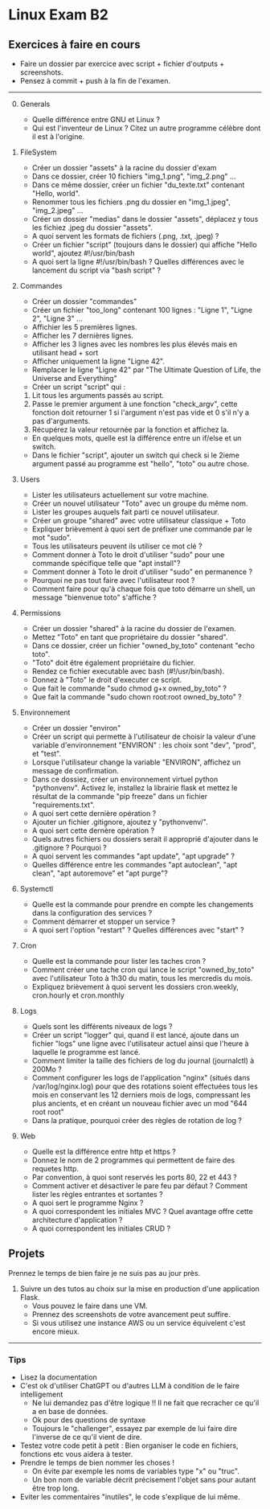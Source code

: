 # Linux Exam B2

## Exercices à faire en cours
* Faire un dossier par exercice avec script + fichier d'outputs + screenshots.
* Pensez à commit + push à la fin de l'examen.

___
0. Generals
    - Quelle différence entre GNU et Linux ?
    - Qui est l'inventeur de Linux ? Citez un autre programme célèbre dont il est à l'origine.

1. FileSystem
    - Créer un dossier "assets" à la racine du dossier d'exam
    - Dans ce dossier, créer 10 fichiers "img_1.png", "img_2.png" ...
    - Dans ce même dossier, créer un fichier "du_texte.txt" contenant "Hello, world".  
    - Renommer tous les fichiers .png du dossier en "img_1.jpeg", "img_2.jpeg" ...
    - Créer un dossier "medias" dans le dossier "assets", déplacez y tous les fichiez .jpeg du dossier "assets".
    - A quoi servent les formats de fichiers (.png, .txt, .jpeg) ?
    - Créer un fichier "script" (toujours dans le dossier) qui affiche "Hello world", ajoutez #!/usr/bin/bash 
    - A quoi sert la ligne #!/usr/bin/bash ? Quelles différences avec le lancement du script via "bash script" ?

2. Commandes
    - Créer un dossier "commandes"
    - Créer un fichier "too_long" contenant 100 lignes : "Ligne 1", "Ligne 2", "Ligne 3" ...
    - Affichier les 5 premières lignes.
    - Afficher les 7 dernières lignes.
    - Afficher les 3 lignes avec les nombres les plus élevés mais en utilisant head + sort
    - Afficher uniquement la ligne "Ligne 42".
    - Remplacer le ligne "Ligne 42" par "The Ultimate Question of Life, the Universe and Everything"
    - Créer un script "script" qui :
	1. Lit tous les arguments passés au script.
	2. Passe le premier argument à une fonction "check_argv", cette fonction doit retourner 1 si l'argument n'est pas vide et 0 s'il n'y a pas d'arguments.
	3. Récupérez la valeur retournée par la fonction et affichez la.
    - En quelques mots, quelle est la différence entre un if/else et un switch.
    - Dans le fichier "script", ajouter un switch qui check si le 2ieme argument passé au programme est "hello", "toto" ou autre chose.

3. Users
    - Lister les utilisateurs actuellement sur votre machine.
    - Créer un nouvel utilisateur "Toto" avec un groupe du même nom.
    - Lister les groupes auquels fait parti ce nouvel utilisateur.
    - Créer un groupe "shared" avec votre utilisateur classique + Toto
    - Expliquer brièvement à quoi sert de préfixer une commande par le mot "sudo".
    - Tous les utilisateurs peuvent ils utiliser ce mot clé ?
    - Comment donner à Toto le droit d'utiliser "sudo" pour une commande spécifique telle que "apt install"?
    - Comment donner à Toto le droit d'utiliser "sudo" en permanence ?
    - Pourquoi ne pas tout faire avec l'utilisateur root ?
    - Comment faire pour qu'à chaque fois que toto démarre un shell, un message "bienvenue toto" s'affiche ?

4. Permissions
    - Créer un dossier "shared" à la racine du dossier de l'examen.
    - Mettez "Toto" en tant que propriétaire du dossier "shared".
    - Dans ce dossier, créer un fichier "owned_by_toto" contenant "echo toto".
    - "Toto" doit être également propriétaire du fichier.
    - Rendez ce fichier executable avec bash (#!/usr/bin/bash).
    - Donnez à "Toto" le droit d'executer ce script.
    - Que fait le commande "sudo chmod g+x owned_by_toto" ?
    - Que fait la commande "sudo chown root:root owned_by_toto" ?

5. Environnement
    - Créer un dossier "environ"
    - Créer un script qui permette à l'utilisateur de choisir la valeur d'une variable d'environnement "ENVIRON" : les choix sont "dev", "prod", et "test".
    - Lorsque l'utilisateur change la variable "ENVIRON", affichez un message de confirmation.
    - Dans ce dossiez, créer un environnement virtuel python "pythonvenv". Activez le, installez la librairie flask et mettez le résultat de la commande "pip freeze" dans un fichier "requirements.txt".
    - A quoi sert cette dernière opération ?
    - Ajouter un fichier .gitignore, ajoutez y "pythonvenv/".
    - A quoi sert cette dernère opération ?
    - Quels autres fichiers ou dossiers serait il approprié d'ajouter dans le .gitignore ? Pourquoi ?
    - A quoi servent les commandes "apt update", "apt upgrade" ?
    - Quelles différence entre les commandes "apt autoclean", "apt clean", "apt autoremove" et "apt purge"?

6. Systemctl
    - Quelle est la commande pour prendre en compte les changements dans la configuration des services ?
    - Comment démarrer et stopper un service ?
    - A quoi sert l'option "restart" ? Quelles différences avec "start" ?

7. Cron
    - Quelle est la commande pour lister les taches cron ?
    - Comment créer une tache cron qui lance le script "owned_by_toto" avec l'utilisateur Toto à 1h30 du matin, tous les mercredis du mois.
    - Expliquez brièvement à quoi servent les dossiers cron.weekly, cron.hourly et cron.monthly

8. Logs
    - Quels sont les différents niveaux de logs ?
    - Créer un script "logger" qui, quand il est lancé, ajoute dans un fichier "logs" une ligne avec l'utilisateur actuel ainsi que l'heure à laquelle le programme est lancé.
    - Comment limiter la taille des fichiers de log du journal (journalctl) à 200Mo ?
    - Comment configurer les logs de l'application "nginx" (situés dans /var/log/nginx.log) pour que des rotations soient effectuées tous les mois en conservant les 12 derniers mois de logs, compressant les plus ancients, et en créant un nouveau fichier avec un mod "644 root root"
    - Dans la pratique, pourquoi créer des règles de rotation de log ?

9. Web
    - Quelle est la différence entre http et https ?
    - Donnez le nom de 2 programmes qui permettent de faire des requetes http.
    - Par convention, à quoi sont reservés les ports 80, 22 et 443 ?
    - Comment activer et désactiver le pare feu par défaut ? Comment lister les règles entrantes et sortantes ?
    - A quoi sert le programme Nginx ?
    - A quoi correspondent les initiales MVC ? Quel avantage offre cette architecture d'application ?
    - A quoi correspondent les initiales CRUD ?


## Projets
Prennez le temps de bien faire je ne suis pas au jour près.

1. Suivre un des tutos au choix sur la mise en production d'une application Flask.
    - Vous pouvez le faire dans une VM.
    - Prennez des screenshots de votre avancement peut suffire.
    - Si vous utilisez une instance AWS ou un service équivelent c'est encore mieux.

___

### Tips
* Lisez la documentation
* C'est ok d'utiliser ChatGPT ou d'autres LLM à condition de le faire intelligement
    - Ne lui demandez pas d'être logique !! Il ne fait que recracher ce qu'il a en base de données.
    - Ok pour des questions de syntaxe
    - Toujours le "challenger", essayez par exemple de lui faire dire l'inverse de ce qu'il vient de dire.
* Testez votre code petit à petit : Bien organiser le code en fichiers, fonctions etc vous aidera à tester.
* Prendre le temps de bien nommer les choses !
    - On évite par exemple les noms de variables type "x" ou "truc".
    - Un bon nom de variable décrit précisement l'objet sans pour autant être trop long.
* Eviter les commentaires "inutiles", le code s'explique de lui même.

